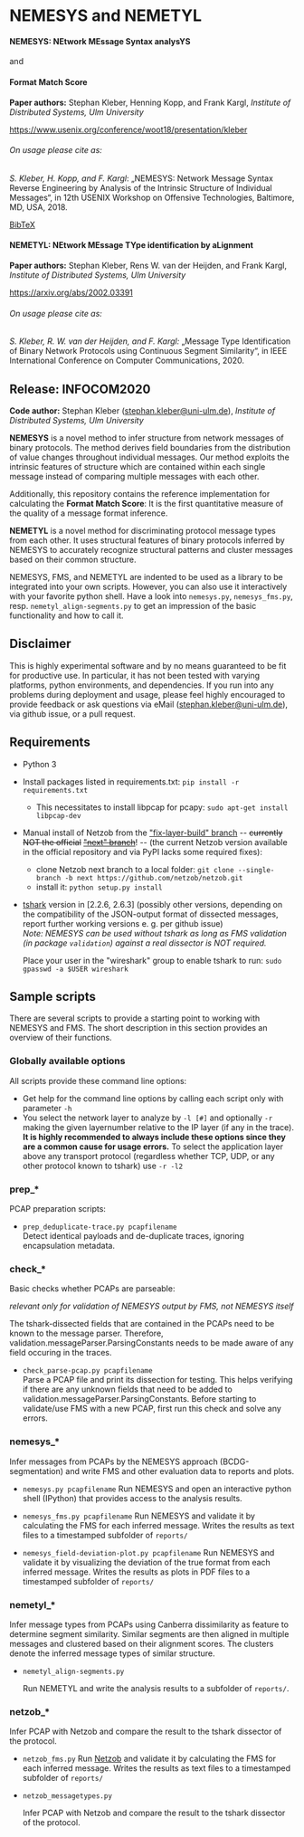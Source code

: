 # NEMESYS and NEMETYL

#### NEMESYS: NEtwork MEssage Syntax analysYS
and 
#### Format Match Score

**Paper authors:** Stephan Kleber, Henning Kopp, and Frank Kargl, *Institute of Distributed Systems, Ulm University*

https://www.usenix.org/conference/woot18/presentation/kleber


###### On usage please cite as:

*S. Kleber, H. Kopp, and F. Kargl*: „NEMESYS: Network Message Syntax Reverse Engineering by Analysis of the Intrinsic Structure of Individual Messages“, in 12th USENIX Workshop on Offensive Technologies, Baltimore, MD, USA, 2018.

[BibTeX](https://www.usenix.org/biblio/export/bibtex/220576)



#### NEMETYL: NEtwork MEssage TYpe identification by aLignment

**Paper authors:** Stephan Kleber, Rens W. van der Heijden, and Frank Kargl, *Institute of Distributed Systems, Ulm University*

https://arxiv.org/abs/2002.03391

###### On usage please cite as:

*S. Kleber, R. W. van der Heijden, and F. Kargl:* „Message Type Identification of Binary Network Protocols using Continuous Segment Similarity“, in IEEE International Conference on Computer Communications, 2020.






## Release: INFOCOM2020

**Code author:** Stephan Kleber ([stephan.kleber@uni-ulm.de](mailto:stephan.kleber@uni-ulm.de)), *Institute of Distributed Systems, Ulm University*

**NEMESYS** is a novel method to infer structure from network messages of binary protocols. The method derives field boundaries from the distribution of value changes throughout individual messages. Our method exploits the intrinsic features of structure which are contained within each single message
instead of comparing multiple messages with each other. 

Additionally, this repository contains the reference implementation for calculating the **Format Match Score**: It is the first quantitative measure of the quality of a message format inference.

**NEMETYL** is a novel method for discriminating protocol message types from each other. It uses structural features of binary protocols inferred by NEMESYS to accurately recognize structural patterns and cluster messages based on their common structure.

NEMESYS, FMS, and NEMETYL are indented to be used as a library to be integrated into your own scripts.
However, you can also use it interactively with your favorite python shell.
Have a look into `nemesys.py`, `nemesys_fms.py`, resp. `nemetyl_align-segments.py` to get an impression of the basic functionality and how to call it.



## Disclaimer

This is highly experimental software and by no means guaranteed to be fit for productive use. In particular, it has not been tested with varying platforms, python environments, and dependencies. If you run into any problems during deployment and usage, please feel highly encouraged to provide feedback or ask questions via eMail ([stephan.kleber@uni-ulm.de](mailto:stephan.kleber@uni-ulm.de)), via github issue, or a pull request.




## Requirements
* Python 3
* Install packages listed in requirements.txt: `pip install -r requirements.txt`
	* This necessitates to install libpcap for pcapy: `sudo apt-get install libpcap-dev`
* Manual install of Netzob from the ["fix-layer-build" branch](git@github.com:skleber/netzob.git)
  -- ~~currently NOT the official~~ [~~"next" branch~~](https://github.com/netzob/netzob/tree/next/netzob)! --
  (the current Netzob version available in the official repository and via PyPI lacks some required fixes): 
    * clone Netzob next branch to a local folder: `git clone --single-branch -b next https://github.com/netzob/netzob.git` 
    * install it: `python setup.py install`
* [tshark](https://www.wireshark.org/docs/man-pages/tshark.html) version in [2.2.6, 2.6.3]
  (possibly other versions, depending on the compatibility of the JSON-output format of dissected messages,
  report further working versions e. g. per github issue)  
  *Note: NEMESYS can be used without tshark as long as FMS validation (in package `validation`) 
  against a real dissector is NOT required.*
  
  Place your user in the "wireshark" group to enable tshark to run: `sudo gpasswd -a $USER wireshark`



## Sample scripts
There are several scripts to provide a starting point to working with NEMESYS and FMS.
The short description in this section provides an overview of their functions.


### Globally available options
All scripts provide these command line options:

* Get help for the command line options by calling each script only with parameter `-h`
* You select the network layer to analyze by `-l [#]` 
  and optionally `-r` making the given layernumber relative to the IP layer (if any in the trace).
  **It is highly recommended to always include these options since they are a common cause for usage errors.**
  To select the application layer above any transport protocol (regardless whether TCP, UDP, 
  or any other protocol known to tshark) use `-r -l2`



### prep_*
PCAP preparation scripts:

* `prep_deduplicate-trace.py pcapfilename`   
  Detect identical payloads and de-duplicate traces, ignoring encapsulation metadata.


### check_*
Basic checks whether PCAPs are parseable:

*relevant only for validation of NEMESYS output by FMS, not NEMESYS itself*

The tshark-dissected fields that are contained in the PCAPs need to be known to the message parser.
Therefore, validation.messageParser.ParsingConstants needs to be made aware of any field occuring in the traces.

* `check_parse-pcap.py pcapfilename`  
  Parse a PCAP file and print its dissection for testing. This helps verifying if there are any unknown fields 
  that need to be added to validation.messageParser.ParsingConstants.
  Before starting to validate/use FMS with a new PCAP, first run this check and solve any errors.
  
  

### nemesys_*
Infer messages from PCAPs by the NEMESYS approach (BCDG-segmentation)
and write FMS and other evaluation data to reports and plots.

* `nemesys.py pcapfilename`
  Run NEMESYS and open an interactive python shell (IPython) that provides access to the analysis results.

* `nemesys_fms.py pcapfilename`
  Run NEMESYS and validate it by calculating the FMS for each inferred message.
  Writes the results as text files to a timestamped subfolder of `reports/` 
  
* `nemesys_field-deviation-plot.py pcapfilename`
  Run NEMESYS and validate it by visualizing the deviation of the true format from each inferred message.
  Writes the results as plots in PDF files to a timestamped subfolder of `reports/` 



### nemetyl_*

Infer message types from PCAPs using Canberra dissimilarity as feature to determine segment similarity. Similar segments are then aligned in multiple messages and clustered based on their alignment scores. The clusters denote the inferred message types of similar structure.

* `nemetyl_align-segments.py`

  Run NEMETYL and write the analysis results to a subfolder of `reports/`.



### netzob_*
Infer PCAP with Netzob and compare the result to the tshark dissector of the protocol.

* `netzob_fms.py`
  Run [Netzob](https://github.com/netzob/) and validate it by calculating the FMS for each inferred message.
  Writes the results as text files to a timestamped subfolder of `reports/` 

* `netzob_messagetypes.py`

  Infer PCAP with Netzob and compare the result to the tshark dissector of the protocol.

  


